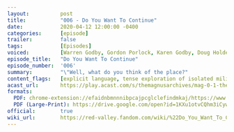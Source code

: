 ```yaml
---
layout:          post
title:           "006 - Do You Want To Continue"
date:            2020-04-12 12:00:00 -0400
categories:      [episode]
trailer:         false
tags:            [Episodes]
voiced:          [Warren Godby, Gordon Porlock, Karen Godby, Doug Holder, Switchboard 1, Tracy, Switchboard 2, Bio Science, Jenni, Voicemail]
episode_title:   "Do You Want To Continue"
episode_number:  '006'
summary:         "\"Well, what do you think of the place?"
content_flags:   [explicit language, tense exploration of isolated military base in the dark, repeated threats to injure/murder, traumatic revelations/betrayal, repeated attempts to intimidate/shame/humiliate, depiction of short non-lethal physical violence between two characters, main character to be subjected to unethical medical procedures]
acast_url:       https://play.acast.com/s/themagnusarchives/mag-0-1-the-magnus-archives-seed
formats: 
  PDF: chrome-extension://efaidnbmnnnibpcajpcglclefindmkaj/https://www.redvalleypod.com/uploads/1/3/0/2/130220429/rv_s01e06_-_transcript.pdf
  PDF (Large-Print): https://drive.google.com/open?id=1KXu1otvCQhm3iCywMoCS7nKVz0ZS-yZx
official:        true
wiki_url:        https://red-valley.fandom.com/wiki/%22Do_You_Want_To_Continue%22
---
```


